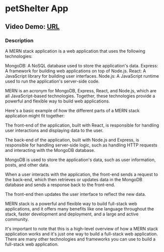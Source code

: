 # petShelter App
## Video Demo:  [URL](https://www.youtube.com/watch?v=RDYLfChAQ-E)
### Description
A MERN stack application is a web application that uses the following technologies:

MongoDB: A NoSQL database used to store the application's data.
 Express: A framework for building web applications on top of Node.js.
React: A JavaScript library for building user interfaces.
Node.js: A JavaScript runtime used to run the application's server-side code.

MERN is an acronym for MongoDB, Express, React, and Node.js, which are all JavaScript-based technologies. Together, these technologies provide a powerful and flexible way to build web applications.

Here's a basic example of how the different parts of a MERN stack application might fit together:

The front-end of the application, built with React, is responsible for handling user interactions and displaying data to the user.

The back-end of the application, built with Node.js and Express, is responsible for handling server-side logic, such as handling HTTP requests and interacting with the MongoDB database.

MongoDB is used to store the application's data, such as user information, posts, and other data.

When a user interacts with the application, the front-end sends a request to the back-end, which then retrieves or updates data in the MongoDB database and sends a response back to the front-end.

The front-end then updates the user interface to reflect the new data.

MERN stack is a powerful and flexible way to build full-stack web applications, and it offers many benefits like one language throughout the stack, faster development and deployment, and a large and active community.

It's important to note that this is a high-level overview of how a MERN stack application works and it's just one way to build a full-stack web application. There are many other technologies and frameworks you can use to build a full-stack web application.

